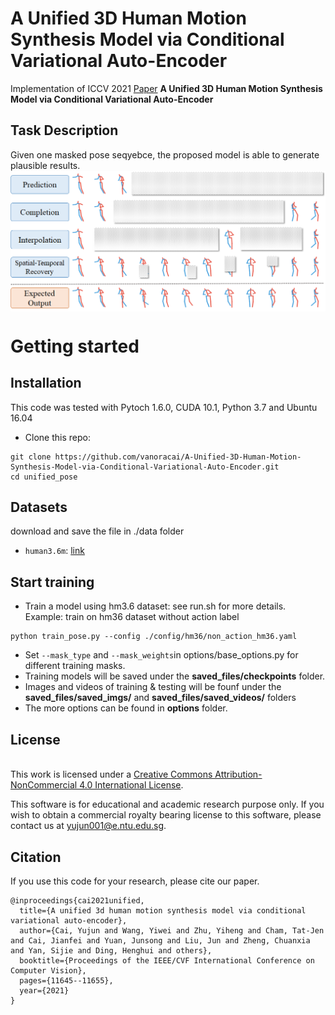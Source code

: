 
# A Unified 3D Human Motion Synthesis Model via Conditional Variational Auto-Encoder
Implementation of ICCV 2021 [Paper](https://openaccess.thecvf.com/content/ICCV2021/papers/Cai_A_Unified_3D_Human_Motion_Synthesis_Model_via_Conditional_Variational_ICCV_2021_paper.pdf) **A Unified 3D Human Motion Synthesis Model via Conditional Variational Auto-Encoder**



## Task Description
Given one masked pose seqyebce, the proposed model is able to generate plausible results.
<img src='images/task_example.png' align="center">


# Getting started
## Installation
This code was tested with Pytoch 1.6.0, CUDA 10.1, Python 3.7 and Ubuntu 16.04

- Clone this repo:

```
git clone https://github.com/vanoracai/A-Unified-3D-Human-Motion-Synthesis-Model-via-Conditional-Variational-Auto-Encoder.git
cd unified_pose
```

## Datasets
download and save the file in ./data folder
- ```human3.6m```: [link](https://drive.google.com/file/d/1P7W3ldx2lxaYJJYcf3RG4Y9PsD4EJ6b0/view) 

## Start training
- Train a model using hm3.6 dataset:
see run.sh for more details.
Example: train on hm36 dataset without action label
```
python train_pose.py --config ./config/hm36/non_action_hm36.yaml
```
- Set ```--mask_type``` and ```--mask_weights```in options/base_options.py for different training masks. 
- Training models will be saved under the **saved_files/checkpoints** folder.
- Images and videos of training & testing will be founf under the **saved_files/saved_imgs/** and **saved_files/saved_videos/** folders
- The more options can be found in **options** folder.


## License
<br />This work is licensed under a <a rel="license" href="http://creativecommons.org/licenses/by-nc/4.0/">Creative Commons Attribution-NonCommercial 4.0 International License</a>.

This software is for educational and academic research purpose only. If you wish to obtain a commercial royalty bearing license to this software, please contact us at yujun001@e.ntu.edu.sg.

## Citation

If you use this code for your research, please cite our paper.
```
@inproceedings{cai2021unified,
  title={A unified 3d human motion synthesis model via conditional variational auto-encoder},
  author={Cai, Yujun and Wang, Yiwei and Zhu, Yiheng and Cham, Tat-Jen and Cai, Jianfei and Yuan, Junsong and Liu, Jun and Zheng, Chuanxia and Yan, Sijie and Ding, Henghui and others},
  booktitle={Proceedings of the IEEE/CVF International Conference on Computer Vision},
  pages={11645--11655},
  year={2021}
}
```
